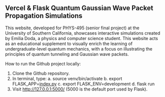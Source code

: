 ## Vercel & Flask Quantum Gaussian Wave Packet Propagation Simulations

This website, developed for PHYS-495 (senior final project) at the University of Southern California, showcases interactive simulations created by Emilia Doda, a physics and computer science student. This website acts as an educational supplement to visually enrich the learning of undergraduate-level quantum mechanics, with a focus on illustrating the principles of quantum tunneling and Gaussian wave packets.

How to run the Github project locally:
1. Clone the Github repository.
2. In terminal, type: 
    a. source venv/bin/activate
    b. export FLASK_APP=[index.py](http://index.py/)
    c. export FLASK_ENV=development
    d. flask run
3. Visit http://127.0.0.1:5000/ (5000 is the default port used by Flask).